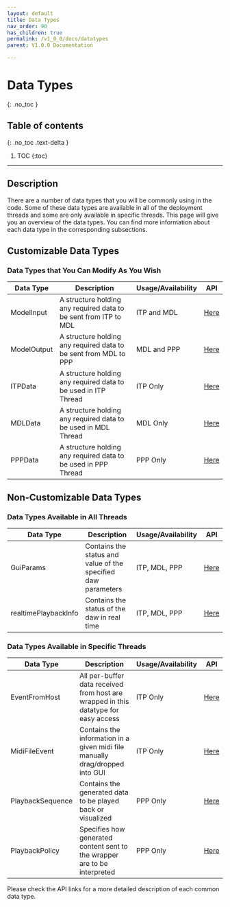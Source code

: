```yaml
---
layout: default
title: Data Types 
nav_order: 90
has_children: true
permalink: /v1_0_0/docs/datatypes
parent: V1.0.0 Documentation

---
```


# Data Types
{: .no_toc }

## Table of contents
{: .no_toc .text-delta }

1. TOC
{:toc}

---


## Description

There are a number of data types that you will be commonly using in the code. Some of these data types are available in 
all of the deployment threads and some are only available in specific threads. This page will give you an overview of
the data types. You can find more information about each data type in the corresponding subsections.

## Customizable Data Types
### Data Types that You Can Modify As You Wish

| Data Type           | Description                                                      | Usage/Availability | API                                             |
|---------------------|------------------------------------------------------------------|--------------------|-------------------------------------------------|
| ModelInput          | A structure holding any required data to be sent from ITP to MDL | ITP and MDL        | [Here]({{site.baseurl}}/datatypes/CustomizableDataTypes)                        |
| ModelOutput         | A structure holding any required data to be sent from MDL to PPP | MDL and PPP        | [Here]({{site.baseurl}}/datatypes/CustomizableDataTypes)                        |
| ITPData             | A structure holding any required data to be used in ITP Thread   | ITP Only           | [Here]({{site.baseurl}}/datatypes/CustomizableDataTypes)                        |
|MDLData             | A structure holding any required data to be used in MDL Thread   | MDL Only           | [Here]({{site.baseurl}}/datatypes/CustomizableDataTypes)                        |
|PPPData             | A structure holding any required data to be used in PPP Thread   | PPP Only           | [Here]({{site.baseurl}}/datatypes/CustomizableDataTypes)                        |

## Non-Customizable Data Types
### Data Types Available in All Threads

| Data Type           | Description                                                                                | Usage/Availability      | API                                          |
|---------------------|--------------------------------------------------------------------------------------------|-------------------------|----------------------------------------------|
| GuiParams           | Contains the status and value of the specified daw parameters                              | ITP, MDL, PPP           | [Here]({{site.baseurl}}/datatypes/GuiParams) |
| realtimePlaybackInfo| Contains the status of the daw in real time                                                | ITP, MDL, PPP           | [Here]({{site.baseurl}}/datatypes/RealtimePlaybackInfo)                     |

### Data Types Available in Specific Threads

| Data Type           | Description                                                                                | Usage/Availability      | API                                             |
|---------------------|--------------------------------------------------------------------------------------------|-------------------------|-------------------------------------------------|
| EventFromHost       | All per-buffer data received from host are wrapped in this datatype for easy access         | ITP Only                | [Here]({{site.baseurl}}/datatypes/EventFromHost) |
| MidiFileEvent       | Contains the information in a given midi file manually drag/dropped into GUI               | ITP Only                | [Here]({{site.baseurl}}/datatypes/MidiFileEvent)                        |
| PlaybackSequence    | Contains the generated data to be played back or visualized                                | PPP Only                | [Here]({{site.baseurl}}/datatypes/PlaybackSequence)                        |
| PlaybackPolicy      | Specifies how generated content sent to the wrapper are to be interpreted                  | PPP Only                | [Here]({{site.baseurl}}/datatypes/PlaybackPolicy)                        |

Please check the API links for a more detailed description of each common data type.

